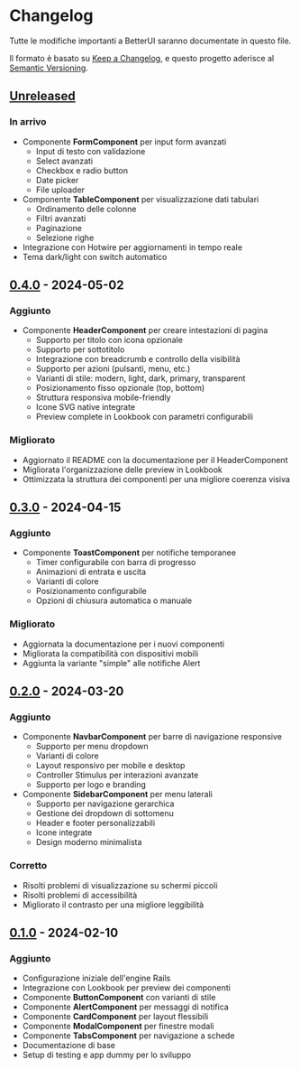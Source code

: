 # Changelog

Tutte le modifiche importanti a BetterUI saranno documentate in questo file.

Il formato è basato su [Keep a Changelog](https://keepachangelog.com/it-IT/1.0.0/),
e questo progetto aderisce al [Semantic Versioning](https://semver.org/spec/v2.0.0.html).

## [Unreleased]

### In arrivo
- Componente **FormComponent** per input form avanzati
  - Input di testo con validazione
  - Select avanzati
  - Checkbox e radio button
  - Date picker
  - File uploader
- Componente **TableComponent** per visualizzazione dati tabulari
  - Ordinamento delle colonne
  - Filtri avanzati
  - Paginazione
  - Selezione righe
- Integrazione con Hotwire per aggiornamenti in tempo reale
- Tema dark/light con switch automatico

## [0.4.0] - 2024-05-02

### Aggiunto
- Componente **HeaderComponent** per creare intestazioni di pagina
  - Supporto per titolo con icona opzionale
  - Supporto per sottotitolo
  - Integrazione con breadcrumb e controllo della visibilità
  - Supporto per azioni (pulsanti, menu, etc.)
  - Varianti di stile: modern, light, dark, primary, transparent
  - Posizionamento fisso opzionale (top, bottom)
  - Struttura responsiva mobile-friendly
  - Icone SVG native integrate
  - Preview complete in Lookbook con parametri configurabili

### Migliorato
- Aggiornato il README con la documentazione per il HeaderComponent
- Migliorata l'organizzazione delle preview in Lookbook
- Ottimizzata la struttura dei componenti per una migliore coerenza visiva

## [0.3.0] - 2024-04-15

### Aggiunto
- Componente **ToastComponent** per notifiche temporanee
  - Timer configurabile con barra di progresso
  - Animazioni di entrata e uscita
  - Varianti di colore
  - Posizionamento configurabile
  - Opzioni di chiusura automatica o manuale

### Migliorato
- Aggiornata la documentazione per i nuovi componenti
- Migliorata la compatibilità con dispositivi mobili
- Aggiunta la variante "simple" alle notifiche Alert

## [0.2.0] - 2024-03-20

### Aggiunto
- Componente **NavbarComponent** per barre di navigazione responsive
  - Supporto per menu dropdown
  - Varianti di colore
  - Layout responsivo per mobile e desktop
  - Controller Stimulus per interazioni avanzate
  - Supporto per logo e branding
- Componente **SidebarComponent** per menu laterali
  - Supporto per navigazione gerarchica
  - Gestione dei dropdown di sottomenu
  - Header e footer personalizzabili
  - Icone integrate
  - Design moderno minimalista

### Corretto
- Risolti problemi di visualizzazione su schermi piccoli
- Risolti problemi di accessibilità
- Migliorato il contrasto per una migliore leggibilità

## [0.1.0] - 2024-02-10

### Aggiunto
- Configurazione iniziale dell'engine Rails
- Integrazione con Lookbook per preview dei componenti
- Componente **ButtonComponent** con varianti di stile
- Componente **AlertComponent** per messaggi di notifica
- Componente **CardComponent** per layout flessibili
- Componente **ModalComponent** per finestre modali
- Componente **TabsComponent** per navigazione a schede
- Documentazione di base
- Setup di testing e app dummy per lo sviluppo

[Unreleased]: https://github.com/alessiobussolari/better_ui/compare/v0.4.0...HEAD
[0.4.0]: https://github.com/alessiobussolari/better_ui/compare/v0.3.0...v0.4.0
[0.3.0]: https://github.com/alessiobussolari/better_ui/compare/v0.2.0...v0.3.0
[0.2.0]: https://github.com/alessiobussolari/better_ui/compare/v0.1.0...v0.2.0
[0.1.0]: https://github.com/alessiobussolari/better_ui/releases/tag/v0.1.0 